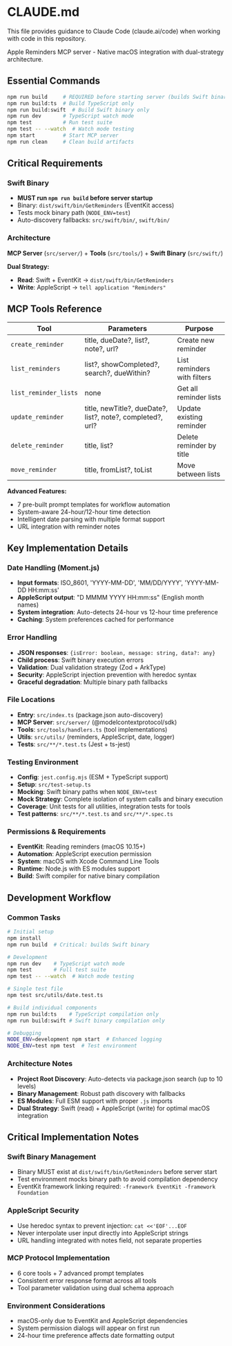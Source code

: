 # CLAUDE.md

This file provides guidance to Claude Code (claude.ai/code) when working with code in this repository.

Apple Reminders MCP server - Native macOS integration with dual-strategy architecture.

## Essential Commands

```bash
npm run build     # REQUIRED before starting server (builds Swift binary)
npm run build:ts  # Build TypeScript only
npm run build:swift  # Build Swift binary only
npm run dev       # TypeScript watch mode
npm test          # Run test suite
npm test -- --watch  # Watch mode testing
npm start         # Start MCP server
npm run clean     # Clean build artifacts
```

## Critical Requirements

### Swift Binary
- **MUST run `npm run build` before server startup**
- Binary: `dist/swift/bin/GetReminders` (EventKit access)
- Tests mock binary path (`NODE_ENV=test`)
- Auto-discovery fallbacks: `src/swift/bin/`, `swift/bin/`

### Architecture
**MCP Server** (`src/server/`) + **Tools** (`src/tools/`) + **Swift Binary** (`src/swift/`)

**Dual Strategy:**
- **Read**: Swift + EventKit → `dist/swift/bin/GetReminders`  
- **Write**: AppleScript → `tell application "Reminders"`

## MCP Tools Reference

| Tool | Parameters | Purpose |
|------|------------|---------|
| `create_reminder` | title, dueDate?, list?, note?, url? | Create new reminder |
| `list_reminders` | list?, showCompleted?, search?, dueWithin? | List reminders with filters |
| `list_reminder_lists` | none | Get all reminder lists |
| `update_reminder` | title, newTitle?, dueDate?, list?, note?, completed?, url? | Update existing reminder |
| `delete_reminder` | title, list? | Delete reminder by title |
| `move_reminder` | title, fromList?, toList | Move between lists |

**Advanced Features:**
- 7 pre-built prompt templates for workflow automation
- System-aware 24-hour/12-hour time detection
- Intelligent date parsing with multiple format support
- URL integration with reminder notes

## Key Implementation Details

### Date Handling (Moment.js)
- **Input formats**: ISO_8601, 'YYYY-MM-DD', 'MM/DD/YYYY', 'YYYY-MM-DD HH:mm:ss'
- **AppleScript output**: "D MMMM YYYY HH:mm:ss" (English month names)
- **System integration**: Auto-detects 24-hour vs 12-hour time preference
- **Caching**: System preferences cached for performance

### Error Handling
- **JSON responses**: `{isError: boolean, message: string, data?: any}`
- **Child process**: Swift binary execution errors
- **Validation**: Dual validation strategy (Zod + ArkType)
- **Security**: AppleScript injection prevention with heredoc syntax
- **Graceful degradation**: Multiple binary path fallbacks

### File Locations
- **Entry**: `src/index.ts` (package.json auto-discovery)
- **MCP Server**: `src/server/` (@modelcontextprotocol/sdk)
- **Tools**: `src/tools/handlers.ts` (tool implementations)
- **Utils**: `src/utils/` (reminders, AppleScript, date, logger)
- **Tests**: `src/**/*.test.ts` (Jest + ts-jest)

### Testing Environment
- **Config**: `jest.config.mjs` (ESM + TypeScript support)
- **Setup**: `src/test-setup.ts`
- **Mocking**: Swift binary paths when `NODE_ENV=test`
- **Mock Strategy**: Complete isolation of system calls and binary execution
- **Coverage**: Unit tests for all utilities, integration tests for tools
- **Test patterns**: `src/**/*.test.ts` and `src/**/*.spec.ts`

### Permissions & Requirements
- **EventKit**: Reading reminders (macOS 10.15+)
- **Automation**: AppleScript execution permission
- **System**: macOS with Xcode Command Line Tools
- **Runtime**: Node.js with ES modules support
- **Build**: Swift compiler for native binary compilation

## Development Workflow

### Common Tasks
```bash
# Initial setup
npm install
npm run build  # Critical: builds Swift binary

# Development
npm run dev    # TypeScript watch mode
npm test       # Full test suite
npm test -- --watch  # Watch mode testing

# Single test file
npm test src/utils/date.test.ts

# Build individual components
npm run build:ts    # TypeScript compilation only
npm run build:swift # Swift binary compilation only

# Debugging
NODE_ENV=development npm start  # Enhanced logging
NODE_ENV=test npm test  # Test environment
```

### Architecture Notes
- **Project Root Discovery**: Auto-detects via package.json search (up to 10 levels)
- **Binary Management**: Robust path discovery with fallbacks
- **ES Modules**: Full ESM support with proper `.js` imports
- **Dual Strategy**: Swift (read) + AppleScript (write) for optimal macOS integration

## Critical Implementation Notes

### Swift Binary Management
- Binary MUST exist at `dist/swift/bin/GetReminders` before server start
- Test environment mocks binary path to avoid compilation dependency
- EventKit framework linking required: `-framework EventKit -framework Foundation`

### AppleScript Security
- Use heredoc syntax to prevent injection: `cat <<'EOF'...EOF`
- Never interpolate user input directly into AppleScript strings
- URL handling integrated with notes field, not separate properties

### MCP Protocol Implementation
- 6 core tools + 7 advanced prompt templates
- Consistent error response format across all tools
- Tool parameter validation using dual schema approach

### Environment Considerations
- macOS-only due to EventKit and AppleScript dependencies
- System permission dialogs will appear on first run
- 24-hour time preference affects date formatting output